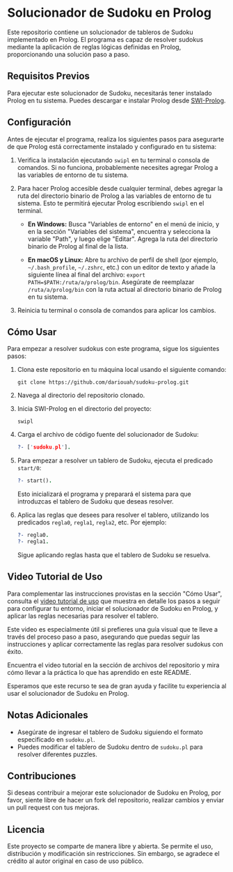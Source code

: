 
# Solucionador de Sudoku en Prolog

Este repositorio contiene un solucionador de tableros de Sudoku implementado en Prolog. El programa es capaz de resolver sudokus mediante la aplicación de reglas lógicas definidas en Prolog, proporcionando una solución paso a paso.

## Requisitos Previos

Para ejecutar este solucionador de Sudoku, necesitarás tener instalado Prolog en tu sistema. Puedes descargar e instalar Prolog desde [SWI-Prolog](https://www.swi-prolog.org/Download.html).

## Configuración

Antes de ejecutar el programa, realiza los siguientes pasos para asegurarte de que Prolog está correctamente instalado y configurado en tu sistema:

1. Verifica la instalación ejecutando `swipl` en tu terminal o consola de comandos. Si no funciona, probablemente necesites agregar Prolog a las variables de entorno de tu sistema.
2. Para hacer Prolog accesible desde cualquier terminal, debes agregar la ruta del directorio binario de Prolog a las variables de entorno de tu sistema. Esto te permitirá ejecutar Prolog escribiendo `swipl` en el terminal.

   - **En Windows:** Busca "Variables de entorno" en el menú de inicio, y en la sección "Variables del sistema", encuentra y selecciona la variable "Path", y luego elige "Editar". Agrega la ruta del directorio binario de Prolog al final de la lista.
   
   - **En macOS y Linux:** Abre tu archivo de perfil de shell (por ejemplo, `~/.bash_profile`, `~/.zshrc`, etc.) con un editor de texto y añade la siguiente línea al final del archivo: `export PATH=$PATH:/ruta/a/prolog/bin`. Asegúrate de reemplazar `/ruta/a/prolog/bin` con la ruta actual al directorio binario de Prolog en tu sistema.

3. Reinicia tu terminal o consola de comandos para aplicar los cambios.

## Cómo Usar

Para empezar a resolver sudokus con este programa, sigue los siguientes pasos:

1. Clona este repositorio en tu máquina local usando el siguiente comando:

   ```
   git clone https://github.com/dariouah/sudoku-prolog.git
   ```

2. Navega al directorio del repositorio clonado.

3. Inicia SWI-Prolog en el directorio del proyecto:

   ```
   swipl
   ```

4. Carga el archivo de código fuente del solucionador de Sudoku:

   ```prolog
   ?- ['sudoku.pl'].
   ```

5. Para empezar a resolver un tablero de Sudoku, ejecuta el predicado `start/0`:

   ```prolog
   ?- start().
   ```

   Esto inicializará el programa y preparará el sistema para que introduzcas el tablero de Sudoku que deseas resolver.

6. Aplica las reglas que desees para resolver el tablero, utilizando los predicados `regla0`, `regla1`, `regla2`, etc. Por ejemplo:

   ```prolog
   ?- regla0.
   ?- regla1.
   ```

   Sigue aplicando reglas hasta que el tablero de Sudoku se resuelva.

## Video Tutorial de Uso

Para complementar las instrucciones provistas en la sección "Cómo Usar", consulta el [video tutorial de uso](/ejemplo-como-usar.mp4) que muestra en detalle los pasos a seguir para configurar tu entorno, iniciar el solucionador de Sudoku en Prolog, y aplicar las reglas necesarias para resolver el tablero.

Este video es especialmente útil si prefieres una guía visual que te lleve a través del proceso paso a paso, asegurando que puedas seguir las instrucciones y aplicar correctamente las reglas para resolver sudokus con éxito.

Encuentra el video tutorial en la sección de archivos del repositorio y mira cómo llevar a la práctica lo que has aprendido en este README.

Esperamos que este recurso te sea de gran ayuda y facilite tu experiencia al usar el solucionador de Sudoku en Prolog.

## Notas Adicionales

- Asegúrate de ingresar el tablero de Sudoku siguiendo el formato especificado en `sudoku.pl`.
- Puedes modificar el tablero de Sudoku dentro de `sudoku.pl` para resolver diferentes puzzles.

## Contribuciones

Si deseas contribuir a mejorar este solucionador de Sudoku en Prolog, por favor, siente libre de hacer un fork del repositorio, realizar cambios y enviar un pull request con tus mejoras.

## Licencia

Este proyecto se comparte de manera libre y abierta. Se permite el uso, distribución y modificación sin restricciones. Sin embargo, se agradece el crédito al autor original en caso de uso público.
